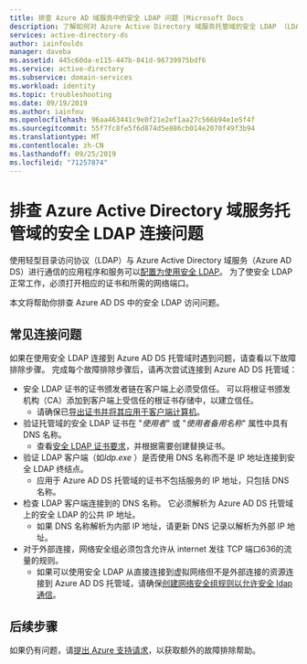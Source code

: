```yaml
---
title: 排查 Azure AD 域服务中的安全 LDAP 问题 |Microsoft Docs
description: 了解如何对 Azure Active Directory 域服务托管域的安全 LDAP （LDAPS）进行故障排除
services: active-directory-ds
author: iainfoulds
manager: daveba
ms.assetid: 445c60da-e115-447b-841d-96739975bdf6
ms.service: active-directory
ms.subservice: domain-services
ms.workload: identity
ms.topic: troubleshooting
ms.date: 09/19/2019
ms.author: iainfou
ms.openlocfilehash: 96aa463441c9e0f21e2ef1aa27c566b94e1e5f4f
ms.sourcegitcommit: 55f7fc8fe5f6d874d5e886cb014e2070f49f3b94
ms.translationtype: MT
ms.contentlocale: zh-CN
ms.lasthandoff: 09/25/2019
ms.locfileid: "71257874"
---
```

# <a name="troubleshoot-secure-ldap-connectivity-issues-to-an-azure-active-directory-domain-services-managed-domain"></a>排查 Azure Active Directory 域服务托管域的安全 LDAP 连接问题

使用轻型目录访问协议（LDAP）与 Azure Active Directory 域服务（Azure AD DS）进行通信的应用程序和服务可以[配置为使用安全 LDAP](tutorial-configure-ldaps.md)。 为了使安全 LDAP 正常工作，必须打开相应的证书和所需的网络端口。

本文将帮助你排查 Azure AD DS 中的安全 LDAP 访问问题。

## <a name="common-connection-issues"></a>常见连接问题

如果在使用安全 LDAP 连接到 Azure AD DS 托管域时遇到问题，请查看以下故障排除步骤。 完成每个故障排除步骤后，请再次尝试连接到 Azure AD DS 托管域：

* 安全 LDAP 证书的证书颁发者链在客户端上必须受信任。 可以将根证书颁发机构（CA）添加到客户端上受信任的根证书存储中，以建立信任。
    * 请确保已[导出证书并将其应用于客户端计算机][client-cert]。
* 验证托管域的安全 LDAP 证书在 "*使用者*" 或 "*使用者备用名称*" 属性中具有 DNS 名称。
    * 查看[安全 LDAP 证书要求][certs-prereqs]，并根据需要创建替换证书。
* 验证 LDAP 客户端（如*ldp.exe* ）是否使用 DNS 名称而不是 IP 地址连接到安全 LDAP 终结点。
    * 应用于 Azure AD DS 托管域的证书不包括服务的 IP 地址，只包括 DNS 名称。
* 检查 LDAP 客户端连接到的 DNS 名称。 它必须解析为 Azure AD DS 托管域上的安全 LDAP 的公共 IP 地址。
    * 如果 DNS 名称解析为内部 IP 地址，请更新 DNS 记录以解析为外部 IP 地址。
* 对于外部连接，网络安全组必须包含允许从 internet 发往 TCP 端口636的流量的规则。
    * 如果可以使用安全 LDAP 从直接连接到虚拟网络但不是外部连接的资源连接到 Azure AD DS 托管域，请确保[创建网络安全组规则以允许安全 ldap 通信][ldaps-nsg]。

## <a name="next-steps"></a>后续步骤

如果仍有问题，请[提出 Azure 支持请求][azure-support]，以获取额外的故障排除帮助。

<!-- INTERNAL LINKS -->
[azure-support]: ../active-directory/fundamentals/active-directory-troubleshooting-support-howto.md
[configure-ldaps]: tutorial-configure-ldaps.md
[certs-prereqs]: tutorial-configure-ldaps.md#create-a-certificate-for-secure-ldap
[client-cert]: tutorial-configure-ldaps.md#export-a-certificate-for-client-computers
[ldaps-nsg]: tutorial-configure-ldaps.md#lock-down-secure-ldap-access-over-the-internet
